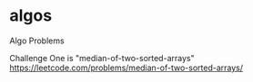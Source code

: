 # algos
Algo Problems

Challenge One is "median-of-two-sorted-arrays" https://leetcode.com/problems/median-of-two-sorted-arrays/
